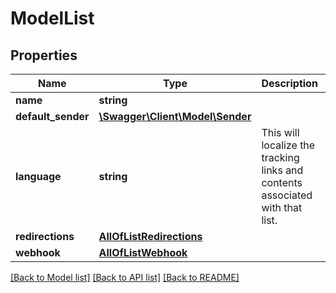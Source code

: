 # ModelList

## Properties
Name | Type | Description | Notes
------------ | ------------- | ------------- | -------------
**name** | **string** |  | 
**default_sender** | [**\Swagger\Client\Model\Sender**](Sender.md) |  | 
**language** | **string** | This will localize the tracking links and contents associated with that list. | [optional] [default to 'en_US']
**redirections** | [**AllOfListRedirections**](AllOfListRedirections.md) |  | [optional] 
**webhook** | [**AllOfListWebhook**](AllOfListWebhook.md) |  | [optional] 

[[Back to Model list]](../../README.md#documentation-for-models) [[Back to API list]](../../README.md#documentation-for-api-endpoints) [[Back to README]](../../README.md)

